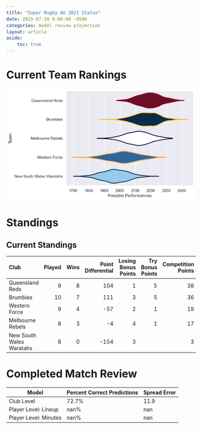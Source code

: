 ```yaml
---  
title: "Super Rugby AU 2021 Status"  
date: 2025-07-28 6:00:00 -0500  
categories: model review projection  
layout: article  
aside:  
    toc: true  
---
```

# Current Team Rankings


![Club Rankings](plots/rankings_Super_Rugby_AU_2021.png)
# Standings

## Current Standings


| Club                     |   Played |   Wins |   Point Differential |   Losing Bonus Points |   Try Bonus Points |   Competition Points |
|:-------------------------|---------:|-------:|---------------------:|----------------------:|-------------------:|---------------------:|
| Queensland Reds          |        9 |      8 |                  104 |                     1 |                  5 |                   38 |
| Brumbies                 |       10 |      7 |                  111 |                     3 |                  5 |                   36 |
| Western Force            |        9 |      4 |                  -57 |                     2 |                  1 |                   19 |
| Melbourne Rebels         |        8 |      3 |                   -4 |                     4 |                  1 |                   17 |
| New South Wales Waratahs |        8 |      0 |                 -154 |                     3 |                    |                    3 |



# Completed Match Review


| Model | Percent Correct Predictions | Spread Error |
| ------ | ------ | ------ |
| Club Level | 72.7% | 11.9 |
| Player Level: Lineup | nan% | nan |
| Player Level: Minutes | nan% | nan |

